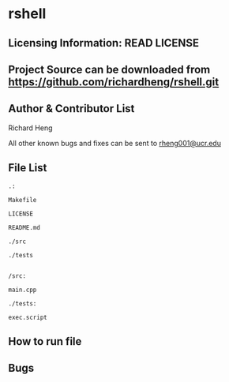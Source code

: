 rshell
=========

Licensing Information: READ LICENSE
---
Project Source can be downloaded from https://github.com/richardheng/rshell.git
---

Author & Contributor List
----
Richard Heng

All other known bugs and fixes can be sent to rheng001@ucr.edu

File List
-------
```
.:

Makefile

LICENSE

README.md

./src

./tests
```
```

/src:

main.cpp
```
```
./tests:

exec.script
```

How to run file
------------

Bugs
---


